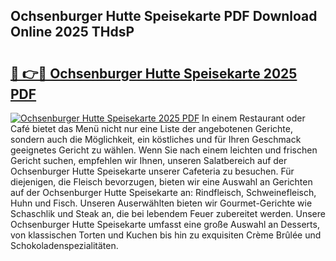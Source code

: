 ## Ochsenburger Hutte Speisekarte PDF Download Online 2025 THdsP

# <h2><a href="http://gc7mmhy.nevu.top/?p=Ochsenburger+Hutte+Speisekarte">🔗 👉🔴 Ochsenburger Hutte Speisekarte 2025 PDF</a></h2>

[![Ochsenburger Hutte Speisekarte 2025 PDF](https://i.imgur.com/dBaPXMq.png)](http://gc7mmhy.nevu.top/?p=Ochsenburger+Hutte+Speisekarte)
In einem Restaurant oder Café bietet das Menü nicht nur eine Liste der angebotenen Gerichte, sondern auch die Möglichkeit, ein köstliches und für Ihren Geschmack geeignetes Gericht zu wählen. Wenn Sie nach einem leichten und frischen Gericht suchen, empfehlen wir Ihnen, unseren Salatbereich auf der Ochsenburger Hutte Speisekarte unserer Cafeteria zu besuchen. Für diejenigen, die Fleisch bevorzugen, bieten wir eine Auswahl an Gerichten auf der Ochsenburger Hutte Speisekarte an: Rindfleisch, Schweinefleisch, Huhn und Fisch. Unseren Auserwählten bieten wir Gourmet-Gerichte wie Schaschlik und Steak an, die bei lebendem Feuer zubereitet werden. Unsere Ochsenburger Hutte Speisekarte umfasst eine große Auswahl an Desserts, von klassischen Torten und Kuchen bis hin zu exquisiten Crème Brûlée und Schokoladenspezialitäten.
